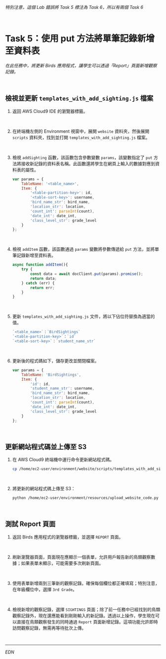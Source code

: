 _特別注意，這個 Lab 錯誤將 Task 5 標注為 Task 6，所以有兩個 Task 6_

<br>

# Task 5：使用 put 方法將單筆記錄新增至資料表

_在此任務中，將更新 Birds 應用程式，讓學生可以透過「Report」頁面新增觀察記錄。_

<br>

## 檢視並更新 `templates_with_add_sighting.js` 檔案

1. 返回 AWS Cloud9 IDE 的瀏覽器標籤。

<br>

2. 在終端機左側的 Environment 視窗中，展開 `website` 資料夾，然後展開 `scripts` 資料夾，找到並打開 `templates_with_add_sighting.js` 檔案。

<br>

3. 檢視 `addSighting` 函數，該函數包含參數變數 `params`，該變數指定了 `put` 方法將接收新記錄的資料表名稱。此函數還將學生在網頁上輸入的數據對應到資料表的屬性。

    ```javascript
    var params = {
        TableName: '<table_name>',
        Item: {
            '<table-partition-key>': id,
            '<table-sort-key>': username,
            'bird_name_str': bird_name,
            'location_str': location,
            'count_int': parseInt(count),
            'date_int': date_int,
            'class_level_str': grade_level
        }
    };
    ```

<br>

4. 檢視 `addItem` 函數，該函數通過 `params` 變數將參數傳遞給 `put` 方法，並將單筆記錄新增至資料表。

    ```javascript
    async function addItem(){
        try {
            const data = await docClient.put(params).promise();
            return data;
        } catch (err) {
            return err;
        }
    }
    ```

<br>

5. 更新 `templates_with_add_sighting.js` 文件，將以下佔位符替換為適當的值。

    ```javascript
    `<table_name>`：`BirdSightings`
    `<table-partition-key>`：`id`
    `<table-sort-key>`：`student_name_str`
    ```

<br>

6. 更新後的程式碼如下，儲存更改並關閉檔案。

    ```javascript
    var params = {
        TableName: 'BirdSightings',
        Item: {
            'id': id,
            'student_name_str': username,
            'bird_name_str': bird_name,
            'location_str': location,
            'count_int': parseInt(count),
            'date_int': date_int,
            'class_level_str': grade_level
        }
    };
    ```

<br>

## 更新網站程式碼並上傳至 S3

1. 在 AWS Cloud9 終端機中運行命令更新網站程式碼。

    ```bash
    cp /home/ec2-user/environment/website/scripts/templates_with_add_sightings.js /home/ec2-user/environment/website/scripts/templates.js
    ```

<br>

2. 將更新的網站程式碼上傳至 S3：

    ```bash
    python /home/ec2-user/environment/resources/upload_website_code.py
    ```

<br>

## 測試 Report 頁面

1. 返回 Birds 應用程式的瀏覽器標籤，並選擇 `REPORT` 頁面。

<br>

2. 刷新瀏覽器頁面，頁面現在應顯示一個表單，允許用戶報告新的鳥類觀察數據；如果表單未顯示，可能需要多次刷新頁面。

<br>

3. 使用表單新增兩到三筆新的觀察記錄。確保每個欄位都正確填寫；特別注意，在年級欄位中，選擇 `3rd Grade`。

<br>

4. 檢視新增的觀察記錄，選擇 `SIGHTINGS` 頁面；除了前一任務中已經找到的鳥類觀察記錄外，現在還應能看到剛剛輸入的新記錄。透過以上操作，學生現在可以直接在鳥類觀察發生的同時通過 `Report` 頁面新增記錄。這項功能允許即時訪問觀察記錄，無需再等待批次上傳。

<br>

___

_EDN_